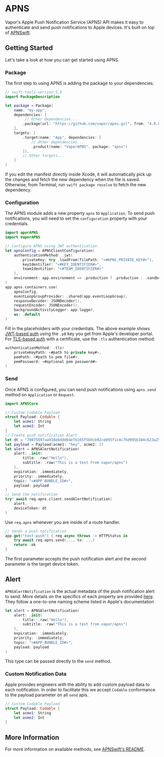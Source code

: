 # APNS

Vapor's Apple Push Notification Service (APNS) API makes it easy to authenticate and send push notifications to Apple devices. It's built on top of [APNSwift](https://github.com/swift-server-community/APNSwift).

## Getting Started

Let's take a look at how you can get started using APNS.

### Package

The first step to using APNS is adding the package to your dependencies.

```swift
// swift-tools-version:5.9
import PackageDescription

let package = Package(
    name: "my-app",
    dependencies: [
         // Other dependencies...
        .package(url: "https://github.com/vapor/apns.git", from: "4.0.0"),
    ],
    targets: [
        .target(name: "App", dependencies: [
            // Other dependencies...
            .product(name: "VaporAPNS", package: "apns")
        ]),
        // Other targets...
    ]
)
```

If you edit the manifest directly inside Xcode, it will automatically pick up the changes and fetch the new dependency when the file is saved. Otherwise, from Terminal, run `swift package resolve` to fetch the new dependency.

### Configuration

The APNS module adds a new property `apns` to `Application`. To send push notifications, you will need to set the `configuration` property with your credentials.

```swift
import aporAPNS
import VaporAPNS

// Configure APNS using JWT authentication.
let apnsConfig = APNSClientConfiguration(
    authenticationMethod: .jwt(
        privateKey: try .loadFrom(filePath: "<#APNS_PRIVATE_KEY#>"),
        keyIdentifier: "<#KEY_IDENTIFIER#>",
        teamIdentifier: "<#TEAM_IDENTIFIER#>"
    ),
    environment: app.environment == .production ? .production : .sandbox
)
app.apns.containers.use(
    apnsConfig,
    eventLoopGroupProvider: .shared(app.eventLoopGroup),
    responseDecoder: JSONDecoder(),
    requestEncoder: JSONEncoder(),
    backgroundActivityLogger: app.logger,
    as: .default
)
```

Fill in the placeholders with your credentials. The above example shows [JWT-based auth](https://developer.apple.com/documentation/usernotifications/setting_up_a_remote_notification_server/establishing_a_token-based_connection_to_apns) using the `.p8` key you get from Apple's developer portal. For [TLS-based auth](https://developer.apple.com/documentation/usernotifications/setting_up_a_remote_notification_server/establishing_a_certificate-based_connection_to_apns) with a certificate, use the `.tls` authentication method: 

```swift
authenticationMethod: .tls(
    privateKeyPath: <#path to private key#>,
    pemPath: <#path to pem file#>,
    pemPassword: <#optional pem password#>
)
```

### Send

Once APNS is configured, you can send push notifications using `apns.send` method on `Application` or `Request`. 

```swift
import APNSCore

// Custom Codable Payload
struct Payload: Codable {
    let acme1: String
    let acme2: Int
}
// Create push notification Alert
let dt = "70075697aa918ebddd64efb165f5b9cb92ce095f1c4c76d995b384c623a258bb"
let payload = Payload(acme1: "hey", acme2: 2)
let alert = APNSAlertNotification(
    alert: .init(
        title: .raw("Hello"),
        subtitle: .raw("This is a test from vapor/apns")
    ),
    expiration: .immediately,
    priority: .immediately,
    topic: "<#APP_BUNDLE_ID#>",
    payload: payload
)
// Send the notification
try! await req.apns.client.sendAlertNotification(
    alert, 
    deviceToken: dt
)
```

Use `req.apns` whenever you are inside of a route handler.

```swift
// Sends a push notification.
app.get("test-push") { req async throws -> HTTPStatus in
    try await req.apns.send(..., to: ...) 
    return .ok
}
```

The first parameter accepts the push notification alert and the second parameter is the target device token. 

## Alert

`APNSAlertNotification` is the actual metadata of the push notification alert to send. More details on the specifics of each property are provided [here](https://developer.apple.com/library/archive/documentation/NetworkingInternet/Conceptual/RemoteNotificationsPG/PayloadKeyReference.html). They follow a one-to-one naming scheme listed in Apple's documentation

```swift
let alert = APNSAlertNotification(
    alert: .init(
        title: .raw("Hello"),
        subtitle: .raw("This is a test from vapor/apns")
    ),
    expiration: .immediately,
    priority: .immediately,
    topic: "<#APP_BUNDLE_ID#>",
    payload: payload
)
```

This type can be passed directly to the `send` method.


### Custom Notification Data

Apple provides engineers with the ability to add custom payload data to each notification. In order to facilitate this we accept `Codable` conformance to the payload parameter on all `send` apis.

```swift
// Custom Codable Payload
struct Payload: Codable {
    let acme1: String
    let acme2: Int
}
```

## More Information

For more information on available methods, see [APNSwift's README](https://github.com/swift-server-community/APNSwift).

